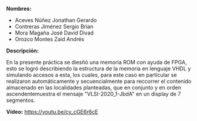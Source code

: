 __Nombres:__ 
- Aceves Núñez Jonathan Gerardo
- Contreras Jiménez Sergio Brian
- Mora Magaña José David Divad
- Orozco Montes Zaid Andrés

__Descripción:__

En la presente práctica se diesñó una memoria ROM con ayuda de FPGA, esto se logró describiendo la estructura de la memoria en lenguaje
VHDL y simulando accesos a esta, los cuales, para este caso en particular se realizaron automáticamente y secuencialmente para reccorrer
el contenido almacenado en las localidades planteadas, que en conjunto y en orden ascendentemuestra el mensaje "VLSI-2020_1-JbdA" en 
un display de 7 segmentos.


__Vídeo:__
https://youtu.be/cy_cGE6r6cE
